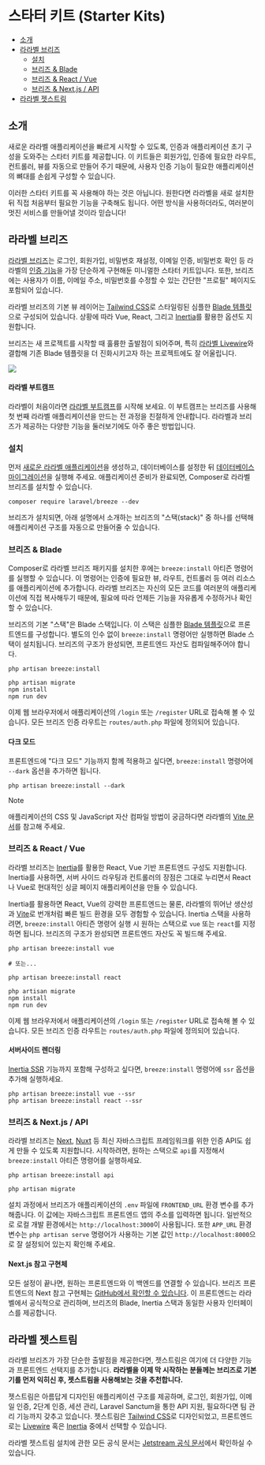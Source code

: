 # 스타터 키트 (Starter Kits)

- [소개](#introduction)
- [라라벨 브리즈](#laravel-breeze)
    - [설치](#laravel-breeze-installation)
    - [브리즈 & Blade](#breeze-and-blade)
    - [브리즈 & React / Vue](#breeze-and-inertia)
    - [브리즈 & Next.js / API](#breeze-and-next)
- [라라벨 젯스트림](#laravel-jetstream)

<a name="introduction"></a>
## 소개

새로운 라라벨 애플리케이션을 빠르게 시작할 수 있도록, 인증과 애플리케이션 초기 구성을 도와주는 스타터 키트를 제공합니다. 이 키트들은 회원가입, 인증에 필요한 라우트, 컨트롤러, 뷰를 자동으로 만들어 주기 때문에, 사용자 인증 기능이 필요한 애플리케이션의 뼈대를 손쉽게 구성할 수 있습니다.

이러한 스타터 키트를 꼭 사용해야 하는 것은 아닙니다. 원한다면 라라벨을 새로 설치한 뒤 직접 처음부터 필요한 기능을 구축해도 됩니다. 어떤 방식을 사용하더라도, 여러분이 멋진 서비스를 만들어낼 것이라 믿습니다!

<a name="laravel-breeze"></a>
## 라라벨 브리즈

[라라벨 브리즈](https://github.com/laravel/breeze)는 로그인, 회원가입, 비밀번호 재설정, 이메일 인증, 비밀번호 확인 등 라라벨의 [인증 기능](/docs/9.x/authentication)을 가장 단순하게 구현해둔 미니멀한 스타터 키트입니다. 또한, 브리즈에는 사용자가 이름, 이메일 주소, 비밀번호를 수정할 수 있는 간단한 "프로필" 페이지도 포함되어 있습니다.

라라벨 브리즈의 기본 뷰 레이어는 [Tailwind CSS](https://tailwindcss.com)로 스타일링된 심플한 [Blade 템플릿](/docs/9.x/blade)으로 구성되어 있습니다. 상황에 따라 Vue, React, 그리고 [Inertia](https://inertiajs.com)를 활용한 옵션도 지원합니다.

브리즈는 새 프로젝트를 시작할 때 훌륭한 출발점이 되어주며, 특히 [라라벨 Livewire](https://laravel-livewire.com)와 결합해 기존 Blade 템플릿을 더 진화시키고자 하는 프로젝트에도 잘 어울립니다.

<img src="https://laravel.com/img/docs/breeze-register.png" />

#### 라라벨 부트캠프

라라벨이 처음이라면 [라라벨 부트캠프](https://bootcamp.laravel.com)를 시작해 보세요. 이 부트캠프는 브리즈를 사용해 첫 번째 라라벨 애플리케이션을 만드는 전 과정을 친절하게 안내합니다. 라라벨과 브리즈가 제공하는 다양한 기능을 둘러보기에도 아주 좋은 방법입니다.

<a name="laravel-breeze-installation"></a>
### 설치

먼저 [새로운 라라벨 애플리케이션](/docs/9.x/installation)을 생성하고, 데이터베이스를 설정한 뒤 [데이터베이스 마이그레이션](/docs/9.x/migrations)을 실행해 주세요. 애플리케이션 준비가 완료되면, Composer로 라라벨 브리즈를 설치할 수 있습니다.

```shell
composer require laravel/breeze --dev
```

브리즈가 설치되면, 아래 설명에서 소개하는 브리즈의 "스택(stack)" 중 하나를 선택해 애플리케이션 구조를 자동으로 만들어줄 수 있습니다.

<a name="breeze-and-blade"></a>
### 브리즈 & Blade

Composer로 라라벨 브리즈 패키지를 설치한 후에는 `breeze:install` 아티즌 명령어를 실행할 수 있습니다. 이 명령어는 인증에 필요한 뷰, 라우트, 컨트롤러 등 여러 리소스를 애플리케이션에 추가합니다. 라라벨 브리즈는 자신의 모든 코드를 여러분의 애플리케이션에 직접 복사해두기 때문에, 필요에 따라 언제든 기능을 자유롭게 수정하거나 확인할 수 있습니다.

브리즈의 기본 "스택"은 Blade 스택입니다. 이 스택은 심플한 [Blade 템플릿](/docs/9.x/blade)으로 프론트엔드를 구성합니다. 별도의 인수 없이 `breeze:install` 명령어만 실행하면 Blade 스택이 설치됩니다. 브리즈의 구조가 완성되면, 프론트엔드 자산도 컴파일해주어야 합니다.

```shell
php artisan breeze:install

php artisan migrate
npm install
npm run dev
```

이제 웹 브라우저에서 애플리케이션의 `/login` 또는 `/register` URL로 접속해 볼 수 있습니다. 모든 브리즈 인증 라우트는 `routes/auth.php` 파일에 정의되어 있습니다.

<a name="dark-mode"></a>
#### 다크 모드

프론트엔드에 "다크 모드" 기능까지 함께 적용하고 싶다면, `breeze:install` 명령어에 `--dark` 옵션을 추가하면 됩니다.

```shell
php artisan breeze:install --dark
```

> [!NOTE]
> 애플리케이션의 CSS 및 JavaScript 자산 컴파일 방법이 궁금하다면 라라벨의 [Vite 문서](/docs/9.x/vite#running-vite)를 참고해 주세요.

<a name="breeze-and-inertia"></a>
### 브리즈 & React / Vue

라라벨 브리즈는 [Inertia](https://inertiajs.com)를 활용한 React, Vue 기반 프론트엔드 구성도 지원합니다. Inertia를 사용하면, 서버 사이드 라우팅과 컨트롤러의 장점은 그대로 누리면서 React나 Vue로 현대적인 싱글 페이지 애플리케이션을 만들 수 있습니다.

Inertia를 활용하면 React, Vue의 강력한 프론트엔드는 물론, 라라벨의 뛰어난 생산성과 [Vite](https://vitejs.dev)로 번개처럼 빠른 빌드 환경을 모두 경험할 수 있습니다. Inertia 스택을 사용하려면, `breeze:install` 아티즌 명령어 실행 시 원하는 스택으로 `vue` 또는 `react`를 지정하면 됩니다. 브리즈의 구조가 완성되면 프론트엔드 자산도 꼭 빌드해 주세요.

```shell
php artisan breeze:install vue

# 또는...

php artisan breeze:install react

php artisan migrate
npm install
npm run dev
```

이제 웹 브라우저에서 애플리케이션의 `/login` 또는 `/register` URL로 접속해 볼 수 있습니다. 모든 브리즈 인증 라우트는 `routes/auth.php` 파일에 정의되어 있습니다.

<a name="server-side-rendering"></a>
#### 서버사이드 렌더링

[Inertia SSR](https://inertiajs.com/server-side-rendering) 기능까지 포함해 구성하고 싶다면, `breeze:install` 명령어에 `ssr` 옵션을 추가해 실행하세요.

```shell
php artisan breeze:install vue --ssr
php artisan breeze:install react --ssr
```

<a name="breeze-and-next"></a>
### 브리즈 & Next.js / API

라라벨 브리즈는 [Next](https://nextjs.org), [Nuxt](https://nuxt.com) 등 최신 자바스크립트 프레임워크를 위한 인증 API도 쉽게 만들 수 있도록 지원합니다. 시작하려면, 원하는 스택으로 `api`를 지정해서 `breeze:install` 아티즌 명령어를 실행하세요.

```shell
php artisan breeze:install api

php artisan migrate
```

설치 과정에서 브리즈가 애플리케이션의 `.env` 파일에 `FRONTEND_URL` 환경 변수를 추가해줍니다. 이 값에는 자바스크립트 프론트엔드 앱의 주소를 입력하면 됩니다. 일반적으로 로컬 개발 환경에서는 `http://localhost:3000`이 사용됩니다. 또한 `APP_URL` 환경 변수는 `php artisan serve` 명령어가 사용하는 기본 값인 `http://localhost:8000`으로 잘 설정되어 있는지 확인해 주세요.

<a name="next-reference-implementation"></a>
#### Next.js 참고 구현체

모든 설정이 끝나면, 원하는 프론트엔드와 이 백엔드를 연결할 수 있습니다. 브리즈 프론트엔드의 Next 참고 구현체는 [GitHub에서 확인할 수 있습니다](https://github.com/laravel/breeze-next). 이 프론트엔드는 라라벨에서 공식적으로 관리하며, 브리즈의 Blade, Inertia 스택과 동일한 사용자 인터페이스를 제공합니다.

<a name="laravel-jetstream"></a>
## 라라벨 젯스트림

라라벨 브리즈가 가장 단순한 출발점을 제공한다면, 젯스트림은 여기에 더 다양한 기능과 프론트엔드 선택지를 추가합니다. **라라벨을 이제 막 시작하는 분들께는 브리즈로 기본기를 먼저 익히신 후, 젯스트림을 사용해보는 것을 추천합니다.**

젯스트림은 아름답게 디자인된 애플리케이션 구조를 제공하며, 로그인, 회원가입, 이메일 인증, 2단계 인증, 세션 관리, Laravel Sanctum을 통한 API 지원, 필요하다면 팀 관리 기능까지 갖추고 있습니다. 젯스트림은 [Tailwind CSS](https://tailwindcss.com)로 디자인되었고, 프론트엔드로는 [Livewire](https://laravel-livewire.com) 혹은 [Inertia](https://inertiajs.com) 중에서 선택할 수 있습니다.

라라벨 젯스트림 설치에 관한 모든 공식 문서는 [Jetstream 공식 문서](https://jetstream.laravel.com/introduction.html)에서 확인하실 수 있습니다.
